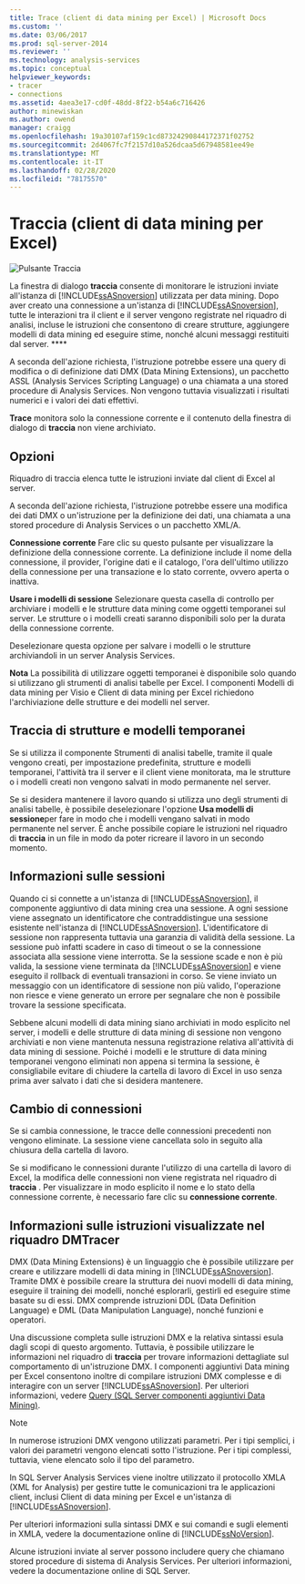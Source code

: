 ```yaml
---
title: Trace (client di data mining per Excel) | Microsoft Docs
ms.custom: ''
ms.date: 03/06/2017
ms.prod: sql-server-2014
ms.reviewer: ''
ms.technology: analysis-services
ms.topic: conceptual
helpviewer_keywords:
- tracer
- connections
ms.assetid: 4aea3e17-cd0f-48dd-8f22-b54a6c716426
author: minewiskan
ms.author: owend
manager: craigg
ms.openlocfilehash: 19a30107af159c1cd87324290844172371f02752
ms.sourcegitcommit: 2d4067fc7f2157d10a526dcaa5d67948581ee49e
ms.translationtype: MT
ms.contentlocale: it-IT
ms.lasthandoff: 02/28/2020
ms.locfileid: "78175570"
---
```

# <a name="trace-data-mining-client-for-excel"></a>Traccia (client di data mining per Excel)
  ![Pulsante Traccia](media/misc-trace.gif "Pulsante Traccia")

 La finestra di dialogo **traccia** consente di monitorare le istruzioni inviate all'istanza di [!INCLUDE[ssASnoversion](../includes/ssasnoversion-md.md)] utilizzata per data mining. Dopo aver creato una connessione a un'istanza di [!INCLUDE[ssASnoversion](../includes/ssasnoversion-md.md)], tutte le interazioni tra il client e il server vengono registrate nel riquadro di analisi, incluse le istruzioni che consentono di creare strutture, aggiungere modelli di data mining ed eseguire stime, nonché alcuni messaggi restituiti dal server. ****

 A seconda dell'azione richiesta, l'istruzione potrebbe essere una query di modifica o di definizione dati DMX (Data Mining Extensions), un pacchetto ASSL (Analysis Services Scripting Language) o una chiamata a una stored procedure di Analysis Services. Non vengono tuttavia visualizzati i risultati numerici e i valori dei dati effettivi.

 **Trace** monitora solo la connessione corrente e il contenuto della finestra di dialogo di **traccia** non viene archiviato.

## <a name="options"></a>Opzioni
 Riquadro di traccia elenca tutte le istruzioni inviate dal client di Excel al server.

 A seconda dell'azione richiesta, l'istruzione potrebbe essere una modifica dei dati DMX o un'istruzione per la definizione dei dati, una chiamata a una stored procedure di Analysis Services o un pacchetto XML/A.

 **Connessione corrente** Fare clic su questo pulsante per visualizzare la definizione della connessione corrente. La definizione include il nome della connessione, il provider, l'origine dati e il catalogo, l'ora dell'ultimo utilizzo della connessione per una transazione e lo stato corrente, ovvero aperta o inattiva.

 **Usare i modelli di sessione** Selezionare questa casella di controllo per archiviare i modelli e le strutture data mining come oggetti temporanei sul server. Le strutture o i modelli creati saranno disponibili solo per la durata della connessione corrente.

 Deselezionare questa opzione per salvare i modelli o le strutture archiviandoli in un server Analysis Services.

 **Nota** La possibilità di utilizzare oggetti temporanei è disponibile solo quando si utilizzano gli strumenti di analisi tabelle per Excel. I componenti Modelli di data mining per Visio e Client di data mining per Excel richiedono l'archiviazione delle strutture e dei modelli nel server.

## <a name="tracing-temporary-structures-and-models"></a>Traccia di strutture e modelli temporanei
 Se si utilizza il componente Strumenti di analisi tabelle, tramite il quale vengono creati, per impostazione predefinita, strutture e modelli temporanei, l'attività tra il server e il client viene monitorata, ma le strutture o i modelli creati non vengono salvati in modo permanente nel server.

 Se si desidera mantenere il lavoro quando si utilizza uno degli strumenti di analisi tabelle, è possibile deselezionare l'opzione **Usa modelli di sessione**per fare in modo che i modelli vengano salvati in modo permanente nel server. È anche possibile copiare le istruzioni nel riquadro di **traccia** in un file in modo da poter ricreare il lavoro in un secondo momento.

## <a name="understanding-sessions"></a>Informazioni sulle sessioni
 Quando ci si connette a un'istanza di [!INCLUDE[ssASnoversion](../includes/ssasnoversion-md.md)], il componente aggiuntivo di data mining crea una sessione. A ogni sessione viene assegnato un identificatore che contraddistingue una sessione esistente nell'istanza di [!INCLUDE[ssASnoversion](../includes/ssasnoversion-md.md)]. L'identificatore di sessione non rappresenta tuttavia una garanzia di validità della sessione. La sessione può infatti scadere in caso di timeout o se la connessione associata alla sessione viene interrotta. Se la sessione scade e non è più valida, la sessione viene terminata da [!INCLUDE[ssASnoversion](../includes/ssasnoversion-md.md)] e viene eseguito il rollback di eventuali transazioni in corso. Se viene inviato un messaggio con un identificatore di sessione non più valido, l'operazione non riesce e viene generato un errore per segnalare che non è possibile trovare la sessione specificata.

 Sebbene alcuni modelli di data mining siano archiviati in modo esplicito nel server, i modelli e delle strutture di data mining di sessione non vengono archiviati e non viene mantenuta nessuna registrazione relativa all'attività di data mining di sessione. Poiché i modelli e le strutture di data mining temporanei vengono eliminati non appena si termina la sessione, è consigliabile evitare di chiudere la cartella di lavoro di Excel in uso senza prima aver salvato i dati che si desidera mantenere.

## <a name="changing-connections"></a>Cambio di connessioni
 Se si cambia connessione, le tracce delle connessioni precedenti non vengono eliminate. La sessione viene cancellata solo in seguito alla chiusura della cartella di lavoro.

 Se si modificano le connessioni durante l'utilizzo di una cartella di lavoro di Excel, la modifica delle connessioni non viene registrata nel riquadro di **traccia** . Per visualizzare in modo esplicito il nome e lo stato della connessione corrente, è necessario fare clic su **connessione corrente**.

## <a name="understanding-statements-in-the-tracer"></a>Informazioni sulle istruzioni visualizzate nel riquadro DMTracer
 DMX (Data Mining Extensions) è un linguaggio che è possibile utilizzare per creare e utilizzare modelli di data mining in [!INCLUDE[ssASnoversion](../includes/ssasnoversion-md.md)]. Tramite DMX è possibile creare la struttura dei nuovi modelli di data mining, eseguire il training dei modelli, nonché esplorarli, gestirli ed eseguire stime basate su di essi. DMX comprende istruzioni DDL (Data Definition Language) e DML (Data Manipulation Language), nonché funzioni e operatori.

 Una discussione completa sulle istruzioni DMX e la relativa sintassi esula dagli scopi di questo argomento. Tuttavia, è possibile utilizzare le informazioni nel riquadro di **traccia** per trovare informazioni dettagliate sul comportamento di un'istruzione DMX. I componenti aggiuntivi Data mining per Excel consentono inoltre di compilare istruzioni DMX complesse e di interagire con un server [!INCLUDE[ssASnoversion](../includes/ssasnoversion-md.md)]. Per ulteriori informazioni, vedere [Query &#40;SQL Server componenti aggiuntivi Data Mining&#41;](query-sql-server-data-mining-add-ins.md).

> [!NOTE]
>  In numerose istruzioni DMX vengono utilizzati parametri. Per i tipi semplici, i valori dei parametri vengono elencati sotto l'istruzione. Per i tipi complessi, tuttavia, viene elencato solo il tipo del parametro.

 In SQL Server Analysis Services viene inoltre utilizzato il protocollo XMLA (XML for Analysis) per gestire tutte le comunicazioni tra le applicazioni client, inclusi Client di data mining per Excel e un'istanza di [!INCLUDE[ssASnoversion](../includes/ssasnoversion-md.md)].

 Per ulteriori informazioni sulla sintassi DMX e sui comandi e sugli elementi in XMLA, vedere la documentazione online di [!INCLUDE[ssNoVersion](../includes/ssnoversion-md.md)].

 Alcune istruzioni inviate al server possono includere query che chiamano stored procedure di sistema di Analysis Services. Per ulteriori informazioni, vedere la documentazione online di SQL Server.


